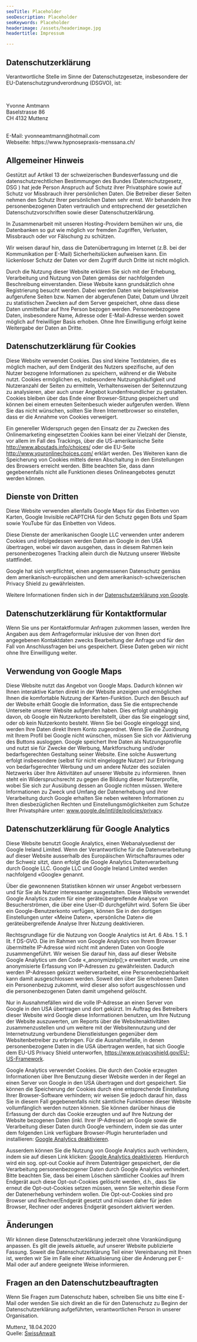 ```yaml
---
seoTitle: Placeholder
seoDescription: Placeholder
seoKeywords: Placeholder
headerimage: /assets/headerimage.jpg
headertitle: Impressum

---
```

<h2>Datenschutzerkl&auml;rung</h2>
<p>Verantwortliche Stelle im Sinne der Datenschutzgesetze, insbesondere der EU-Datenschutzgrundverordnung (DSGVO), ist:</p>
<br/>
<p>Yvonne Amtmann
    <br/>Baselstrasse 86
       <br/>CH 4132 Muttenz</p>
       <br/>E-Mail: yvonneamtmann@hotmail.com
       <br/>Webseite: https://www.hypnosepraxis-menssana.ch/ </p>
<h2>Allgemeiner Hinweis</h2>
<p>Gest&uuml;tzt auf Artikel 13 der schweizerischen Bundesverfassung und die datenschutzrechtlichen Bestimmungen des Bundes (Datenschutzgesetz, DSG
    <!--DSG-->) hat jede Person Anspruch auf Schutz ihrer Privatsph&auml;re sowie auf Schutz vor Missbrauch ihrer pers&ouml;nlichen Daten. Die Betreiber dieser Seiten nehmen den Schutz Ihrer pers&ouml;nlichen Daten sehr ernst. Wir behandeln Ihre personenbezogenen Daten vertraulich und entsprechend der gesetzlichen Datenschutzvorschriften sowie dieser Datenschutzerkl&auml;rung.</p>
<p>In Zusammenarbeit mit unseren Hosting-Providern bem&uuml;hen wir uns, die Datenbanken so gut wie m&ouml;glich vor fremden Zugriffen, Verlusten, Missbrauch oder vor F&auml;lschung zu sch&uuml;tzen.</p>
<p>Wir weisen darauf hin, dass die Daten&uuml;bertragung im Internet (z.B. bei der Kommunikation per E-Mail) Sicherheitsl&uuml;cken aufweisen kann. Ein l&uuml;ckenloser Schutz der Daten vor dem Zugriff durch Dritte ist nicht m&ouml;glich.</p>
<p>Durch die Nutzung dieser Website erkl&auml;ren Sie sich mit der Erhebung, Verarbeitung und Nutzung von Daten gem&auml;ss der nachfolgenden Beschreibung einverstanden. Diese Website kann grunds&auml;tzlich ohne Registrierung besucht werden. Dabei werden Daten wie beispielsweise aufgerufene Seiten bzw. Namen der abgerufenen Datei, Datum und Uhrzeit zu statistischen Zwecken auf dem Server gespeichert, ohne dass diese Daten unmittelbar auf Ihre Person bezogen werden. Personenbezogene Daten, insbesondere Name, Adresse oder E-Mail-Adresse werden soweit m&ouml;glich auf freiwilliger Basis erhoben. Ohne Ihre Einwilligung erfolgt keine Weitergabe der Daten an Dritte.</p>
<h2>Datenschutzerkl&auml;rung f&uuml;r Cookies</h2>
<p>Diese Website verwendet Cookies. Das sind kleine Textdateien, die es m&ouml;glich machen, auf dem Endger&auml;t des Nutzers spezifische, auf den Nutzer bezogene Informationen zu speichern, w&auml;hrend er die Website nutzt. Cookies erm&ouml;glichen es, insbesondere Nutzungsh&auml;ufigkeit und Nutzeranzahl der Seiten zu ermitteln, Verhaltensweisen der Seitennutzung zu analysieren, aber auch unser Angebot kundenfreundlicher zu gestalten.
    <!--Allg.Cookies-->Cookies bleiben &uuml;ber das Ende einer Browser-Sitzung gespeichert und k&ouml;nnen bei einem erneuten Seitenbesuch wieder aufgerufen werden. Wenn Sie das nicht w&uuml;nschen, sollten Sie Ihren Internetbrowser so einstellen, dass er die Annahme von Cookies verweigert.</p>
<p>Ein genereller Widerspruch gegen den Einsatz der zu Zwecken des Onlinemarketing eingesetzten Cookies kann bei einer Vielzahl der Dienste, vor allem im Fall des Trackings, über die US-amerikanische Seite <a href="http://www.aboutads.info/choices/" target="_blank" rel="noopener">http://www.aboutads.info/choices/</a> oder die EU-Seite <a href="http://www.youronlinechoices.com/" target="_blank" rel="noopener">http://www.youronlinechoices.com/</a> erklärt werden. Des Weiteren kann die Speicherung von Cookies mittels deren Abschaltung in den Einstellungen des Browsers erreicht werden. Bitte beachten Sie, dass dann gegebenenfalls nicht alle Funktionen dieses Onlineangebotes genutzt werden können.</p>
<h2>Dienste von Dritten</h2>
<p>Diese Website verwenden allenfalls Google Maps f&uuml;r das Einbetten von Karten, Google Invisible reCAPTCHA f&uuml;r den Schutz gegen Bots und Spam sowie YouTube f&uuml;r das Einbetten von Videos.</p>
<p>Diese Dienste der amerikanischen Google LLC verwenden unter anderem Cookies und infolgedessen werden Daten an Google in den USA &uuml;bertragen, wobei wir davon ausgehen, dass in diesem Rahmen kein personenbezogenes Tracking allein durch die Nutzung unserer Website stattfindet.</p>
<p>Google hat sich verpflichtet, einen angemessenen Datenschutz gem&auml;ss dem amerikanisch-europ&auml;ischen und dem amerikanisch-schweizerischen Privacy Shield zu gew&auml;hrleisten.</p>
<p>Weitere Informationen finden sich in der <a href='https://policies.google.com/privacy?hl=de' target="_blank" rel="noopener" style="color: inherit;">Datenschutzerkl&auml;rung von Google</a>.</p>
<h2>Datenschutzerkl&auml;rung f&uuml;r Kontaktformular</h2>
<p>Wenn Sie uns per Kontaktformular Anfragen zukommen lassen, werden Ihre Angaben aus dem Anfrageformular inklusive der von Ihnen dort angegebenen Kontaktdaten zwecks Bearbeitung der Anfrage und f&uuml;r den Fall von Anschlussfragen bei uns gespeichert. Diese Daten geben wir nicht ohne Ihre Einwilligung weiter.</p>
<h2>Verwendung von Google Maps</h2>
<p>Diese Website nutzt das Angebot von Google Maps. Dadurch können wir Ihnen interaktive Karten direkt in der Website anzeigen und ermöglichen Ihnen die komfortable Nutzung der Karten-Funktion. Durch den Besuch auf der Website erhält Google die Information, dass Sie die entsprechende Unterseite unserer Website aufgerufen haben. Dies erfolgt unabhängig davon, ob Google ein Nutzerkonto bereitstellt, über das Sie eingeloggt sind, oder ob kein Nutzerkonto besteht. Wenn Sie bei Google eingeloggt sind, werden Ihre Daten direkt Ihrem Konto zugeordnet. Wenn Sie die Zuordnung mit Ihrem Profil bei Google nicht wünschen, müssen Sie sich vor Aktivierung des Buttons ausloggen. Google speichert Ihre Daten als Nutzungsprofile und nutzt sie für Zwecke der Werbung, Marktforschung und/oder bedarfsgerechten Gestaltung seiner Website. Eine solche Auswertung erfolgt insbesondere (selbst für nicht eingeloggte Nutzer) zur Erbringung von bedarfsgerechter Werbung und um andere Nutzer des sozialen Netzwerks über Ihre Aktivitäten auf unserer Website zu informieren. Ihnen steht ein Widerspruchsrecht zu gegen die Bildung dieser Nutzerprofile, wobei Sie sich zur Ausübung dessen an Google richten müssen. Weitere Informationen zu Zweck und Umfang der Datenerhebung und ihrer Verarbeitung durch Google erhalten Sie neben weiteren Informationen zu Ihren diesbezüglichen Rechten und Einstellungsmöglichkeiten zum Schutze Ihrer Privatsphäre unter: <a href="http://www.google.de/intl/de/policies/privacy" target="_blank" rel="noopener">www.google.de/intl/de/policies/privacy</a>.</p>
<h2>Datenschutzerkl&auml;rung f&uuml;r Google Analytics</h2>
<p>Diese Website benutzt Google Analytics, einen Webanalysedienst der Google Ireland Limited. Wenn der Verantwortliche für die Datenverarbeitung auf dieser Website ausserhalb des Europäischen Wirtschaftsraumes oder der Schweiz sitzt, dann erfolgt die Google Analytics Datenverarbeitung durch Google LLC. Google LLC und Google Ireland Limited werden nachfolgend &laquo;Google&raquo; genannt.</p>
<p>Über die gewonnenen Statistiken können wir unser Angebot verbessern und für Sie als Nutzer interessanter ausgestalten. Diese Website verwendet Google Analytics zudem für eine geräteübergreifende Analyse von Besucherströmen, die über eine User-ID durchgeführt wird. Sofern Sie über ein Google-Benutzerkonto verfügen, können Sie in den dortigen Einstellungen unter &laquo;Meine Daten&raquo;, &laquo;persönliche Daten&raquo; die geräteübergreifende Analyse Ihrer Nutzung deaktivieren.</p>
<p>Rechtsgrundlage für die Nutzung von Google Analytics ist Art. 6 Abs. 1 S. 1 lit. f DS-GVO. Die im Rahmen von Google Analytics von Ihrem Browser übermittelte IP-Adresse wird nicht mit anderen Daten von Google zusammengeführt. Wir weisen Sie darauf hin, dass auf dieser Website Google Analytics um den Code &laquo;_anonymizeIp();&raquo; erweitert wurde, um eine anonymisierte Erfassung von IP-Adressen zu gewährleisten. Dadurch werden IP-Adressen gekürzt weiterverarbeitet, eine Personenbeziehbarkeit kann damit ausgeschlossen werden. Soweit den über Sie erhobenen Daten ein Personenbezug zukommt, wird dieser also sofort ausgeschlossen und die personenbezogenen Daten damit umgehend gelöscht.</p>
<p>Nur in Ausnahmefällen wird die volle IP-Adresse an einen Server von Google in den USA übertragen und dort gekürzt. Im Auftrag des Betreibers dieser Website wird Google diese Informationen benutzen, um Ihre Nutzung der Website auszuwerten, um Reports über die Websitenaktivitäten zusammenzustellen und um weitere mit der Websitennutzung und der Internetnutzung verbundene Dienstleistungen gegenüber dem Websitenbetreiber zu erbringen. Für die Ausnahmefälle, in denen personenbezogene Daten in die USA übertragen werden, hat sich Google dem EU-US Privacy Shield unterworfen, <a href="https://www.privacyshield.gov/EU-US-Framework" target="_blank" rel="noopener">https://www.privacyshield.gov/EU-US-Framework</a>.</p>
<p>Google Analytics verwendet Cookies. Die durch den Cookie erzeugten Informationen über Ihre Benutzung dieser Website werden in der Regel an einen Server von Google in den USA übertragen und dort gespeichert. Sie können die Speicherung der Cookies durch eine entsprechende Einstellung Ihrer Browser-Software verhindern; wir weisen Sie jedoch darauf hin, dass Sie in diesem Fall gegebenenfalls nicht sämtliche Funktionen dieser Website vollumfänglich werden nutzen können. Sie können darüber hinaus die Erfassung der durch das Cookie erzeugten und auf Ihre Nutzung der Website bezogenen Daten (inkl. Ihrer IP-Adresse) an Google sowie die Verarbeitung dieser Daten durch Google verhindern, indem sie das unter dem folgenden Link verfügbare Browser-Plugin herunterladen und installieren: <a href="https://www.swissanwalt.ch/de/gaoptout.aspx" target="_blank" rel="noopener">Google Analytics deaktivieren</a>.</p>
<p>Ausserdem können Sie die Nutzung von Google Analytics auch verhindern, indem sie auf diesen Link klicken: <a href="https://tools.google.com/dlpage/gaoptout?hl=de" target="_blank" rel="noopener">Google Analytics deaktivieren</a>. Hierdurch wird ein sog. opt-out Cookie auf ihrem Datenträger gespeichert, der die Verarbeitung personenbezogener Daten durch Google Analytics verhindert. Bitte beachten Sie, dass bei einem Löschen sämtlicher Cookies auf Ihrem Endgerät auch diese Opt-out-Cookies gelöscht werden, d.h., dass Sie erneut die Opt-out-Cookies setzen müssen, wenn Sie weiterhin diese Form der Datenerhebung verhindern wollen. Die Opt-out-Cookies sind pro Browser und Rechner/Endgerät gesetzt und müssen daher für jeden Browser, Rechner oder anderes Endgerät gesondert aktiviert werden.</p>
<h2>&Auml;nderungen</h2>
<p>Wir k&ouml;nnen diese Datenschutzerkl&auml;rung jederzeit ohne Vorank&uuml;ndigung anpassen. Es gilt die jeweils aktuelle, auf unserer Website publizierte Fassung. Soweit die Datenschutzerkl&auml;rung Teil einer Vereinbarung mit Ihnen ist, werden wir Sie im Falle einer Aktualisierung über die &Auml;nderung per E-Mail oder auf andere geeignete Weise informieren.</p>
<h2>Fragen an den Datenschutzbeauftragten</h2>
<p>Wenn Sie Fragen zum Datenschutz haben, schreiben Sie uns bitte eine E-Mail oder wenden Sie sich direkt an die f&uuml;r den Datenschutz zu Beginn der Datenschutzerkl&auml;rung aufgef&uuml;hrten, verantwortlichen Person in unserer Organisation.</p>
<p>Muttenz, 18.04.2020
    <!--ACHTUNG: Wenn Sie die Quelle ohne Erlaubnis von SwissAnwalt entfernen, dann begehen Sie eine Urheberrechtsverletzung welche in jedem Fall unter Kostenfolge geahndet wird.-->
    <br/>Quelle: <a href="https://www.swissanwalt.ch" target="_blank" rel="noopener">SwissAnwalt</a></p>
<!--Bitte beachten Sie die AGB von SwissAnwalt betreffend allfällig anfallenden Kosten bei Weglassen der Quelle!-->